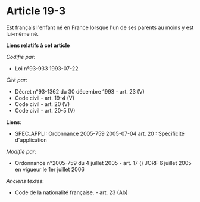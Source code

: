 # Article 19-3

Est français l'enfant né en France lorsque l'un de ses parents au moins y est lui-même né.

**Liens relatifs à cet article**

_Codifié par_:

  - Loi n°93-933 1993-07-22

_Cité par_:

  - Décret n°93-1362 du 30 décembre 1993 - art. 23 (V)
  - Code civil - art. 19-4 (V)
  - Code civil - art. 20 (V)
  - Code civil - art. 20-5 (V)

**Liens**:

  - SPEC_APPLI: Ordonnance 2005-759 2005-07-04 art. 20 : Spécificité d'application

_Modifié par_:

  - Ordonnance n°2005-759 du 4 juillet 2005 - art. 17 () JORF 6 juillet 2005 en vigueur le 1er juillet 2006

_Anciens textes_:

  - Code de la nationalité française. - art. 23 (Ab)
